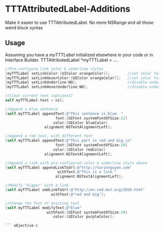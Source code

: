 # TTTAttributedLabel-Additions
Make it easier to use TTTAttributedLabel. No more NSRange and all those weird block syntax

## Usage
Assuming you have a *myTTTLabel* initialized elsewhere in your code or in Interface Builder.
TTTAttributedLabel *myTTTLabel = ....

``` objective-c
//Pre-configure link color & underline styles
[myTTTLabel setLinkColor:[UIColor orangeColor]];        //set color for normal link
[myTTTLabel setLinkHoverColor:[UIColor orangeColor]];   //set color for press-stated link
[myTTTLabel setLinkUnderline:NO];                       //disable underline for normal link
[myTTTLabel setLinkHoverUnderline:NO];                  //disable underline for pressed-stated link

//Clear current text (optional)
self.myTTTLabel.text = nil;

//Append a blue sentence
[self.myTTTLabel appendText:@"This sentence is blue. "
                       font:[UIFont systemFontOfSize:12]
                      color:[UIColor blueColor]
                  alignment:NSTextAlignmentLeft];

//Append a red text, with different font
[self.myTTTLabel appendText:@"This part is red and big.\n"
                       font:[UIFont systemFontOfSize:20]
                      color:[UIColor redColor]
                  alignment:NSTextAlignmentLeft];

//Append a link with pre-configured color & underline style above
[self.myTTTLabel appendLinkToUrl:@"http://torinnguyen.com"
                        withText:@"This is a link."
                       alignment:NSTextAlignmentLeft];

//Modify "bigger" with a link
[self.myTTTLabel addLinkToUrl:@"http://en.red-dot.org/2026.html"
                     withText:@"red and big"];

//Change the font of existing text
[self.myTTTLabel modifyText:@"blue"
                   withFont:[UIFont systemFontOfSize:20]
                      color:[UIColor purpleColor];

``` objective-c
